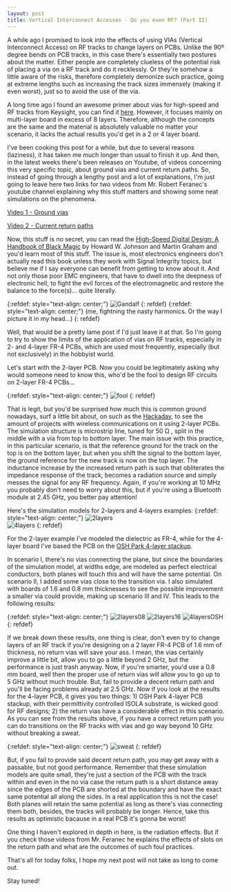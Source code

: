 ```yaml
---
layout: post
title: Vertical Interconnect Accesses - Do you even RF? (Part II)
---
```


A while ago I promised to look into the effects of using VIAs (Vertical Interconnect Access) on RF tracks to change layers on PCBs. Unlike the 90º degree bends on PCB tracks, in this case there's essentially two postures about the matter. Either people are completely clueless of the potential risk of placing a via on a RF track and do it recklessly. Or they're somehow a little aware of the risks, therefore completely demonize such practice, going at extreme lengths such as increasing the track sizes immensely (making it even worst), just so to avoid the use of the via. 

A long time ago I found an awesome primer about vias for high-speed and RF tracks from Keysight, you can find it [here](https://youtu.be/FVKOC8xz1F0). However, it focuses mainly on multi-layer board in excess of 8 layers. Therefore, although the concepts are the same and the material is absolutely valuable no matter your scenario, it lacks the actual results you'd get in a 2 or 4 layer board. 

I've been cooking this post for a while, but due to several reasons (laziness), it has taken me much longer than usual to finish it up. And then, in the latest weeks there's been releases on Youtube, of videos concerning this very specific topic, about ground vias and current return paths. So, instead of going through a lengthy post and a lot of explanations, I'm just going to leave here two links for two videos from Mr. Robert Feranec's youtube channel explaining why this stuff matters and showing some neat simulations on the phenomena.

[Video 1 - Ground vias](https://youtu.be/nPx2iqmVAHY)

[Video 2 - Current return paths](https://youtu.be/icRzEZF3eZo)

Now, this stuff is no secret, you can read the [High-Speed Digital Design: A Handbook of Black Magic](https://books.google.pt/books?id=H5SsQgAACAAJ&hl=pt-PT&source=gbs_book_other_versions) by Howard W. Johnson and Martin Graham and you'd learn most of this stuff. The issue is, most electronics engineers don't actually read this book unless they work with Signal Integrity topics, but believe me if I say everyone can benefit from getting to know about it. And not only those poor EMC engineers, that have to dwell into the deepness of electronic hell, to fight the evil forces of the electromagnetic and restore the balance to the force(s)... quite literally.

{:refdef: style="text-align: center;"}
![Gandalf](/images/gandalf.gif)
{: refdef}
{:refdef: style="text-align: center;"}
(me, fightning the nasty harmonics. Or the way I picture it in my head...)
{: refdef}

Well, that would be a pretty lame post if I'd just leave it at that. So I'm going to try to show the limits of the application of vias on RF tracks, especially in 2- and 4-layer FR-4 PCBs, which are used most frequently, especially (but not exclusively) in the hobbyist world.

Let's start with the 2-layer PCB. Now you could be legitimately asking why would someone need to know this, who'd be the fool to design RF circuits on 2-layer FR-4 PCBs... 

{:refdef: style="text-align: center;"}
![fool](/images/fool.gif)
{: refdef}

That is legit, but you'd be surprised how much this is common ground nowadays, surf a little bit about, on such as the [Hackaday](https://hackaday.io), to see the amount of projects with wireless communications on it using 2-layer PCBs.
The simulation structure is microstrip line, tuned for 50  Ω , split in the middle with a via from top to bottom layer. The main issue with this practice, in this particular scenario, is that the reference ground for the track on the top is on the bottom layer, but when you shift the signal to the bottom layer, the ground reference for the new track is now on the top layer. The inductance increase by the increased return path is such that obliterates the impedance response of the track, becomes a radiation source and simply messes the signal for any RF frequency. Again, if you're working at 10 MHz you probably don't need to worry about this, but if you're using a Bluetooth module at 2.45 GHz, you better pay attention!

Here's the simulation models for 2-layers and 4-layers examples: 
{:refdef: style="text-align: center;"}
![2layers](/images/microstrip_line_1.png)  
![4layers](/images/microstrip_line_2.png)
{: refdef}

For the 2-layer example I've modeled the dielectric as FR-4, while for the 4-layer board I've based the PCB on the [OSH Park 4-layer stackup](https://docs.oshpark.com/services/four-layer/). 

In scenario I, there's no vias connecting the plane, but since the boundaries of the simulation model, at widths edge, are modeled as perfect electrical conductors, both planes will touch this and will have the same potential. On scenario II, I added some vias close to the transition via. I also simulated with boards of 1.6 and 0.8 mm thicknesses to see the possible improvement a smaller via could provide, making up scenario III and IV. This leads to the following results:

{:refdef: style="text-align: center;"}
![2layers08](/images/2-layer_08mm.png)
![2layers16](/images/2-layer_16mm.png)
![4layersOSH](/images/4-layer.png)
{: refdef}

If we break down these results, one thing is clear, don't even try to change layers of an RF track if you're designing on a 2 layer FR-4 PCB of 1.6 mm of thickness, no return vias will save your ass. I mean, the vias certainly improve a little bit, allow you to go a little beyond 2 GHz, but the performance is just trash anyway. Now, if you're smarter, you'd use a 0.8 mm board, well then the proper use of return vias will allow you to go up to 5 GHz without much trouble. But, fail to provide a decent return path and you'll be facing problems already at 2.5 GHz.
Now if you look at the results for the 4-layer PCB, it gives you two things: 1) OSH Park 4-layer PCB stackup, with their permittivity controlled ISOLA substrate, is wicked good for RF designs; 2) the return vias have a considerable effect in this scenario. As you can see from the results above, if you have a correct return path you can do transitions on the RF tracks with vias and go way beyond 10 GHz without breaking a sweat.

{:refdef: style="text-align: center;"}
![sweat](/images/sweat.gif)
{: refdef}

But, if you fail to provide said decent return path, you may get away with a passable, but not good performance.
Remember that these simulation models are quite small, they're just a section of the PCB with the track within and even in the no via case the return path is a short distance away since the edges of the PCB are shorted at the boundary and have the exact same potential all along the sides. In a real application this is not the case! Both planes will retain the same potential as long as there's vias connecting them both, besides, the tracks will probably be longer. Hence, take this results as optimistic bacause in a real PCB it's gonna be worst!

One thing I haven't explored in depth in here, is the radiation effects. But if you check those videos from Mr. Feranec he explains the effects of slots on the return path and what are the outcomes of such foul practices.

That's all for today folks, I hope my next post will not take as long to come out.

Stay tuned!
